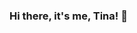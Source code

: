 ### Hi there, it's me, Tina! 👋

<!--
**tseo89/tseo89** is a ✨ _special_ ✨ repository because its `README.md` (this file) appears on your GitHub profile.
Hi, I'm Tina!

Nice to e-meet you! Thank you for visiting my page. 

I'm a seasoned Data Analytics and Project/Program Management professional. My skills include business analytics, data visualization, project/program management, end-end process development/improvement, SQL, Python, and ML. 

<h3 align="left">Languages and Tools:</h3>
<p align="left"> <a href="https://www.microsoft.com/en-us/sql-server" target="_blank" rel="noreferrer"> <img src="https://www.svgrepo.com/show/303229/microsoft-sql-server-logo.svg" alt="mssql" width="40" height="40"/> </a> <a href="https://www.mysql.com/" target="_blank" rel="noreferrer"> <img src="https://raw.githubusercontent.com/devicons/devicon/master/icons/mysql/mysql-original-wordmark.svg" alt="mysql" width="40" height="40"/> </a> <a href="https://www.postgresql.org" target="_blank" rel="noreferrer"> <img src="https://raw.githubusercontent.com/devicons/devicon/master/icons/postgresql/postgresql-original-wordmark.svg" alt="postgresql" width="40" height="40"/> </a> <a href="https://www.python.org" target="_blank" rel="noreferrer"> <img src="https://raw.githubusercontent.com/devicons/devicon/master/icons/python/python-original.svg" alt="python" width="40" height="40"/> </a> </p> 

- 🌱 I’m currently learning to further my technical skills in Python, Exploratory Data Analysis, Statistics, Software Development Tools, Machine Learning, and more! 
- 🤔 I’m looking for help with more ways to write an efficient Python code and data visualization. 
- 😄 Pronouns: She/Her 👩‍💻
- 📫 You can reach out to me via email: tseo89@gmail.com or [LinkedIn](https://www.linkedin.com/in/tinaseo/)
You can also view my current resume [here](https://docs.google.com/document/d/1Gf80SyseQxoUWX_400nbMyNUHwte9qho4ndss47v1zk/edit). 

- ⚡ Fun fact: I speak 4 languages lived in 3 different countries, and visited 11 countries throughout 2 continents. What a journey 🤩 
- 📈 Why data: 
I like data because it's like a diet and exercise. Regardless of who you are, if you want to change your physique, you have to be diligent (after all, we are bound by the laws of physics and the rules of biology). Much like diet, you have to be diligent about collecting, cleaning, analyzing, and interpreting the data in order to make use of it! 
